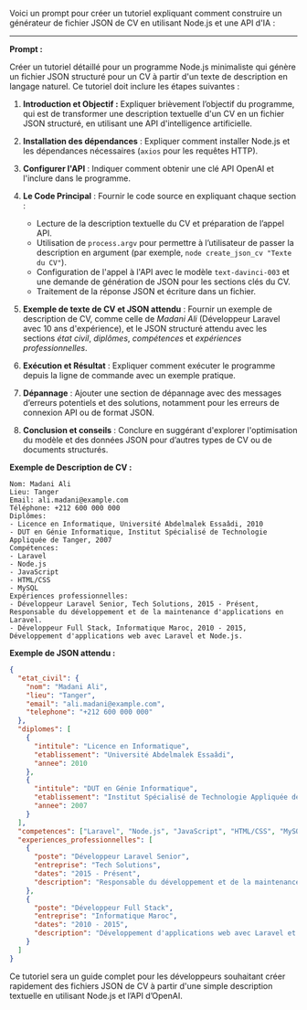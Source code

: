 Voici un prompt pour créer un tutoriel expliquant comment construire un générateur de fichier JSON de CV en utilisant Node.js et une API d'IA :

---

**Prompt :**

Créer un tutoriel détaillé pour un programme Node.js minimaliste qui génère un fichier JSON structuré pour un CV à partir d'un texte de description en langage naturel. Ce tutoriel doit inclure les étapes suivantes :

1. **Introduction et Objectif :** Expliquer brièvement l’objectif du programme, qui est de transformer une description textuelle d'un CV en un fichier JSON structuré, en utilisant une API d'intelligence artificielle.

2. **Installation des dépendances** : Expliquer comment installer Node.js et les dépendances nécessaires (`axios` pour les requêtes HTTP).

3. **Configurer l'API** : Indiquer comment obtenir une clé API OpenAI et l'inclure dans le programme.

4. **Le Code Principal** : Fournir le code source en expliquant chaque section :
   - Lecture de la description textuelle du CV et préparation de l’appel API.
   - Utilisation de `process.argv` pour permettre à l’utilisateur de passer la description en argument (par exemple, `node create_json_cv "Texte du CV"`).
   - Configuration de l'appel à l'API avec le modèle `text-davinci-003` et une demande de génération de JSON pour les sections clés du CV.
   - Traitement de la réponse JSON et écriture dans un fichier.

5. **Exemple de texte de CV et JSON attendu** : Fournir un exemple de description de CV, comme celle de *Madani Ali* (Développeur Laravel avec 10 ans d'expérience), et le JSON structuré attendu avec les sections *état civil*, *diplômes*, *compétences* et *expériences professionnelles*.

6. **Exécution et Résultat** : Expliquer comment exécuter le programme depuis la ligne de commande avec un exemple pratique.

7. **Dépannage** : Ajouter une section de dépannage avec des messages d’erreurs potentiels et des solutions, notamment pour les erreurs de connexion API ou de format JSON.

8. **Conclusion et conseils** : Conclure en suggérant d'explorer l'optimisation du modèle et des données JSON pour d’autres types de CV ou de documents structurés.

**Exemple de Description de CV :**

```text
Nom: Madani Ali
Lieu: Tanger
Email: ali.madani@example.com
Téléphone: +212 600 000 000
Diplômes:
- Licence en Informatique, Université Abdelmalek Essaâdi, 2010
- DUT en Génie Informatique, Institut Spécialisé de Technologie Appliquée de Tanger, 2007
Compétences:
- Laravel
- Node.js
- JavaScript
- HTML/CSS
- MySQL
Expériences professionnelles:
- Développeur Laravel Senior, Tech Solutions, 2015 - Présent, Responsable du développement et de la maintenance d'applications en Laravel.
- Développeur Full Stack, Informatique Maroc, 2010 - 2015, Développement d'applications web avec Laravel et Node.js.
```

**Exemple de JSON attendu :**

```json
{
  "etat_civil": {
    "nom": "Madani Ali",
    "lieu": "Tanger",
    "email": "ali.madani@example.com",
    "telephone": "+212 600 000 000"
  },
  "diplomes": [
    {
      "intitule": "Licence en Informatique",
      "etablissement": "Université Abdelmalek Essaâdi",
      "annee": 2010
    },
    {
      "intitule": "DUT en Génie Informatique",
      "etablissement": "Institut Spécialisé de Technologie Appliquée de Tanger",
      "annee": 2007
    }
  ],
  "competences": ["Laravel", "Node.js", "JavaScript", "HTML/CSS", "MySQL"],
  "experiences_professionnelles": [
    {
      "poste": "Développeur Laravel Senior",
      "entreprise": "Tech Solutions",
      "dates": "2015 - Présent",
      "description": "Responsable du développement et de la maintenance d'applications en Laravel."
    },
    {
      "poste": "Développeur Full Stack",
      "entreprise": "Informatique Maroc",
      "dates": "2010 - 2015",
      "description": "Développement d'applications web avec Laravel et Node.js."
    }
  ]
}
```

Ce tutoriel sera un guide complet pour les développeurs souhaitant créer rapidement des fichiers JSON de CV à partir d'une simple description textuelle en utilisant Node.js et l’API d’OpenAI.